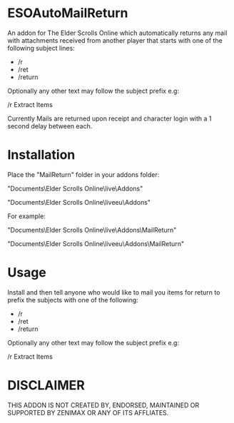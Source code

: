 ESOAutoMailReturn
=============

An addon for The Elder Scrolls Online which automatically returns any mail with attachments received from another player that starts with one of the following subject lines:

* /r
* /ret 
* /return

Optionally any other text may follow the subject prefix e.g:

/r Extract Items

Currently Mails are returned upon receipt and character login with a 1 second delay between each.

Installation
=============

Place the "MailReturn" folder in your addons folder:

"Documents\Elder Scrolls Online\live\Addons"

"Documents\Elder Scrolls Online\liveeu\Addons"

For example:

"Documents\Elder Scrolls Online\live\Addons\MailReturn"

"Documents\Elder Scrolls Online\liveeu\Addons\MailReturn"

Usage
=============
Install and then tell anyone who would like to mail you items for return to prefix the subjects with one of the following: 

* /r
* /ret 
* /return

Optionally any other text may follow the subject prefix e.g:

/r Extract Items

DISCLAIMER
=============
THIS ADDON IS NOT CREATED BY, ENDORSED, MAINTAINED OR SUPPORTED BY ZENIMAX OR ANY OF ITS AFFLIATES.